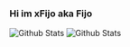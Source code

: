 ### Hi im xFijo aka Fijo

<img src="https://github-readme-stats.vercel.app/api/top-langs/?username=xFijo&layout=compact" alt="Github Stats"/>
<img src="https://github-readme-stats.vercel.app/api?username=xFijo&show_icons=true&theme=dark&count_private=true" alt="Github Stats"/>
